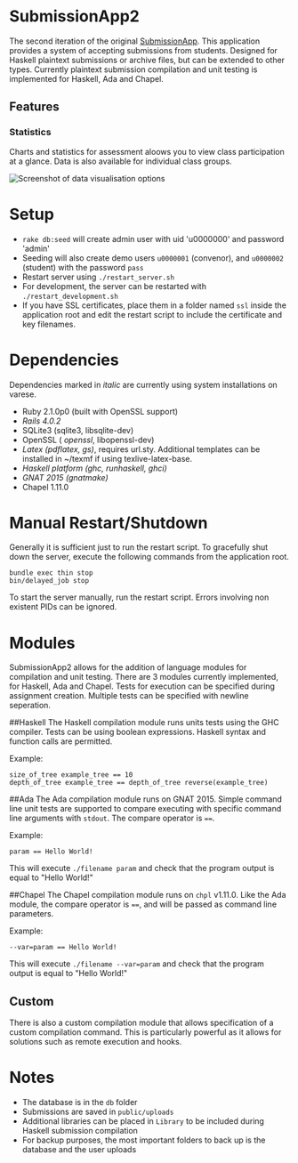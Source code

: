 SubmissionApp2
===

The second iteration of the original [SubmissionApp](https://github.com/bshlgrs/SubmissionApp). This application provides a system of accepting submissions from students. Designed for Haskell plaintext submissions or archive files, but can be extended to other types. Currently plaintext submission compilation and unit testing is implemented for Haskell, Ada and Chapel.

## Features

### Statistics
Charts and statistics for assessment aloows you to view class participation at a glance. Data is also available for individual class groups.

![Screenshot of data visualisation options](https://github.com/frankzhao/SubmissionApp2/raw/master/doc/charts.png)



Setup
===

- `rake db:seed` will create admin user with uid 'u0000000' and password 'admin'
- Seeding will also create demo users `u0000001` (convenor), and `u0000002` (student) with the password `pass`
- Restart server using `./restart_server.sh`
- For development, the server can be restarted with `./restart_development.sh`
- If you have SSL certificates, place them in a folder named `ssl` inside the application root and edit the restart script to include the certificate and key filenames.

Dependencies
===

Dependencies marked in *italic* are currently using system installations on varese.

- Ruby 2.1.0p0 (built with OpenSSL support)
- *Rails 4.0.2*
- SQLite3 (sqlite3, libsqlite-dev)
- OpenSSL ( *openssl*, libopenssl-dev)
- *Latex (pdflatex, gs)*, requires url.sty. Additional templates can be installed in ~/texmf if using texlive-latex-base.
- *Haskell platform (ghc, runhaskell, ghci)*
- *GNAT 2015 (gnatmake)*
- Chapel 1.11.0

Manual Restart/Shutdown
===

Generally it is sufficient just to run the restart script.
To gracefully shut down the server, execute the following commands from the application root.

```
bundle exec thin stop
bin/delayed_job stop
```

To start the server manually, run the restart script. Errors involving non existent PIDs can be ignored.

Modules
===

SubmissionApp2 allows for the addition of language modules for compilation and unit testing. There are 3 modules currently implemented, for Haskell, Ada and Chapel. Tests for execution can be specified during assignment creation. Multiple tests can be specified with newline seperation.

##Haskell
The Haskell compilation module runs units tests using the GHC compiler. Tests can be using boolean expressions. Haskell syntax and function calls are permitted.

Example:
```
size_of_tree example_tree == 10
depth_of_tree example_tree == depth_of_tree reverse(example_tree)
```

##Ada
The Ada compilation module runs on GNAT 2015. Simple command line unit tests are supported to compare executing with specific command line arguments with `stdout`. The compare operator is `==`.

Example:
```
param == Hello World!
```

This will execute `./filename param` and check that the program output is equal to "Hello World!"

##Chapel
The Chapel compilation module runs on `chpl` v1.11.0. Like the Ada module, the compare operator is `==`, and will be passed as command line parameters.

Example:
```
--var=param == Hello World!
```

This will execute `./filename --var=param` and check that the program output is equal to "Hello World!"

## Custom
There is also a custom compilation module that allows specification of a custom compilation command. This is particularly powerful as it allows for solutions such as remote execution and hooks.

Notes
===

- The database is in the `db` folder
- Submissions are saved in `public/uploads`
- Additional libraries can be placed in `Library` to be included during Haskell submission compilation
- For backup purposes, the most important folders to back up is the database and the user uploads
